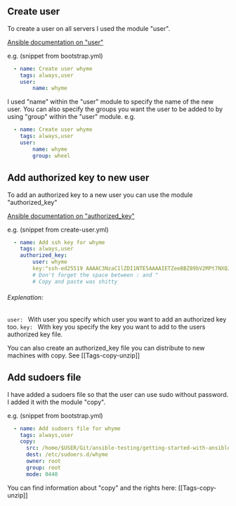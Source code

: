 ## Create user
To create a user on all servers I used the module "user".

[Ansible documentation on "user"](https://docs.ansible.com/ansible/latest/collections/ansible/builtin/user_module.html)

e.g. (snippet from bootstrap.yml)
```yaml
  - name: Create user whyme
    tags: always,user
    user:
        name: whyme
```

I used "name" within the "user" module to specify the name of the new user.
You can also specify the groups you want the user to be added to by using "group" within the "user" module.
e.g.
```yaml
  - name: Create user whyme
    tags: always,user
    user:
        name: whyme
        group: wheel
```


## Add authorized key to new user
To add an authorized key to a new user you can use the module "authorized_key"

[Ansible documentation on "authorized_key"](https://docs.ansible.com/ansible/latest/collections/ansible/posix/authorized_key_module.html)

e.g. (snippet from create-user.yml)
```yaml
  - name: Add ssh key for whyme
    tags: always,user
    authorized_key:
        user: whyme
        key:"ssh-ed25519 AAAAC3NzaC1lZDI1NTE5AAAAIETZeeBBZ89bV2MPt7NXQJEj/kPTUz2DZF6Cf81nkpmE ansible"
        # Don't forget the space between : and "
        # Copy and paste was shitty
```
###### Explenation:
`user: ` With user you specify which user you want to add an authorized key too.
`key: ` With key you specify the key you want to add to the users authorized key file.

You can also create an authorized_key file you can distribute to new machines with copy. See [[Tags-copy-unzip]]

## Add sudoers file
I have added a sudoers file so that the user can use sudo without password. I added it with the module "copy".

e.g. (snippet from bootstrap.yml)
```yaml
  - name: Add sudoers file for whyme
    tags: always,user
    copy:
      src: /home/$USER/Git/ansible-testing/getting-started-with-ansible/files/sudoer_whyme
      dest: /etc/sudoers.d/whyme
      owner: root
      group: root
      mode: 0440
```

You can find information about "copy" and the rights here: [[Tags-copy-unzip]]
